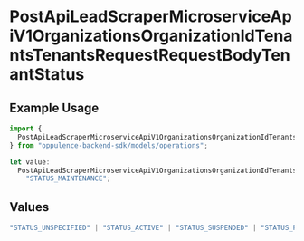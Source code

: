 # PostApiLeadScraperMicroserviceApiV1OrganizationsOrganizationIdTenantsTenantsRequestRequestBodyTenantStatus

## Example Usage

```typescript
import {
  PostApiLeadScraperMicroserviceApiV1OrganizationsOrganizationIdTenantsTenantsRequestRequestBodyTenantStatus,
} from "oppulence-backend-sdk/models/operations";

let value:
  PostApiLeadScraperMicroserviceApiV1OrganizationsOrganizationIdTenantsTenantsRequestRequestBodyTenantStatus =
    "STATUS_MAINTENANCE";
```

## Values

```typescript
"STATUS_UNSPECIFIED" | "STATUS_ACTIVE" | "STATUS_SUSPENDED" | "STATUS_PENDING_VERIFICATION" | "STATUS_REVOKED" | "STATUS_EXPIRED" | "STATUS_RATE_LIMITED" | "STATUS_PENDING_REVIEW" | "STATUS_DEPRECATED" | "STATUS_MAINTENANCE"
```